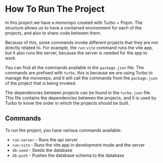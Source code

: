 # How To Run The Project

In this project we have a monorepo created with Turbo + Pnpm. The structure allows us to have a contained environment for each of the projects, and also to share code between them.

Because of this, some commands invoke different projects that they are not directly related to. For example, the `run:vite` command runs the vite app, but it also runs the server, because the server is needed for the app to work.

You can find all the commands available in the `package.json` file. The commands are prefixed with `turbo`, this is because we are using Turbo to manage the monorepo, and it will call the commands from the `package.json` of the project that is being invoked.

The dependencies between projects can be found in the `turbo.json` file. This file contains the dependencies between the projects, and it is used by Turbo to know the order in which the projects should be built.

## Commands

To run the project, you have various commands available:

- `run:server` - Runs the api server
- `run:vite` - Runs the vite app in development mode and the server
- `db:seed` - Seeds the database
- `db:push` - Pushes the database schema to the database
